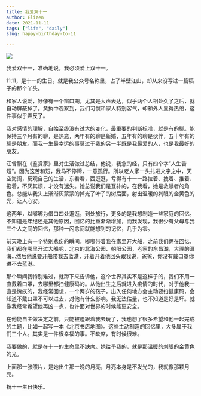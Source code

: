 ```yaml
---
title: 我爱双十一
author: Elizen
date: 2021-11-11
tags: ["life", "daily"]
slug: happy-birthday-to-11

---
```

![](https://static.elizen.me/img/moon.jpg)

我爱双十一，准确地说，我必须爱上双十一。

11.11，是十一的生日。就是我公众号名称里，占了半壁江山，却从来没写过一篇稿子的那个丫头。

和家人说爱，好像有一个窗口期，尤其是大声表达，似乎两个人相处久了之后，就自动屏蔽掉了。黄执中观察到，我们习惯和家人特别客气，却和外人显得热络，这件事似乎弄反了。

我对感情的理解，自始至终没有过大的变化，最重要的判断标准，就是有的聊。能保持三个月有的聊，是热恋，两年有的聊是新婚，五年有的聊是伙伴，五十年有的聊是朋友。而我一生最幸运的事莫过于我的另一半既是我最爱的人，也是我最好的朋友。

汪曾祺在《鉴赏家》里对生活做过总结，他说，我念的经，只有四个字“人生苦短”。因为这苦和短，我马不停蹄，一意孤行。所以老人家一头扎进文字之中，天空海阔，反观自己的生活，东看看，西逛逛，亏得有十一一路拉着、拽着、推着、拖着，不厌其烦，才没有迷失。她总说我们是互补的，在我看，她是救赎者的角色。总能从我头上渐渐灰蒙蒙的掉光了叶子的树后面，射出温暖的刺眼的金黄色的光，让人心安。

这两年，以嘟嘟为借口四处逛逛，到处旅行，更多的是我想制造一些家庭的回忆。不知道是年纪还是其他原因，回忆的比重渐渐增加，而我发现，我很少有父母与我三个人之间的回忆，那种一闪念间就能想到的记忆，几乎为零。

前天晚上有一个特别悲伤的瞬间，嘟嘟带着我在家里开大船，之前我们俩在回忆，我们都在哪里开过大船呢，北京的北海公园、朝阳公园，老家的东昌湖，大理的洱海...然后他说要开船带我去蓝港，开着开着他回头跟我说，爸爸，你没有戴口罩你进不去蓝港。

那个瞬间我特别难过，就蹲下来告诉他，这个世界其实不是这样子的，我们不用一直戴着口罩，去哪里都扫健康码的。从他出生之后就进入疫情的时代，对于他我一直是愧疚的，我经常回想，一个两岁的孩子，出入任何地方会主动要扫健康码，会知道不戴口罩不可以进去，对他有什么影响。我无法估量，也不知道是好是坏。就像我经常希望他再凶一点，也许面对世界的时候能更安全。

在他能自主做决定之前，只能被迫跟着我去玩了，我也想了很多希望和他一起完成的主题，比如一起写一本《北京书店地图》。这些主动制造的回忆里，大多属于我们三个人。其实是一件很幸福的事。不缺席，有时候很难。

我要做的，就是在十一的生命里不缺席。她给予我的，就是那温暖的刺眼的金黄色的光。

上面那一张照片，是她出生那一晚的月亮，月亮本身是不发光的，我就像那颗月亮。

祝十一生日快乐。